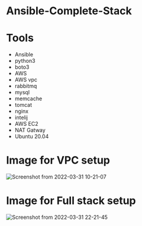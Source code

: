 # Ansible-Complete-Stack

# Tools
- Ansible
- python3
- boto3
- AWS
- AWS vpc
- rabbitmq
- mysql
- memcache
- tomcat
- nginx
- intelij
- AWS EC2
- NAT Gatway
- Ubuntu 20.04

# Image for VPC setup

![Screenshot from 2022-03-31 10-21-07](https://user-images.githubusercontent.com/66924041/161304689-04cef97f-f71c-4a4b-a176-9d1b09c3da7c.png)

# Image for Full stack setup

![Screenshot from 2022-03-31 22-21-45](https://user-images.githubusercontent.com/66924041/161304828-ae39de87-4594-4f67-9cdd-497d0d4d30b7.png)
